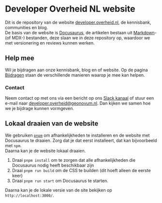 # Developer Overheid NL website

Dit is de repository van de website [developer.overheid.nl](https://developer.overheid.nl), de kennisbank, communities en blog.  
De basis van de website is [Docusaurus](https://docusaurus.io), de artikelen bestaan uit [Markdown](https://www.markdownguide.org/basic-syntax/)- (of MDX-) bestanden, deze slaan we in deze repository op, waardoor we met versionering en reviews kunnen werken.

## Help mee

Wil je bijdragen aan onze kennisbank, blog en of website. Op de pagina [Bijdragen](https://developer.overheid.nl/contributing#hoe-kun-je-bijdragen) staan de verschillende manieren waarop je mee kan helpen.

### Contact

Neem contact op met ons via een bericht op ons [Slack kanaal](https://codefornl.slack.com/archives/CFV4B3XE2) of stuur een e-mail naar developer.overheid@geonovum.nl. Dan kijken we samen hoe we je bijdrage kunnen vormgeven.

## Lokaal draaien van de website

We gebruiken [`pnpm`](https://pnpm.io/) om afhankelijkheden te installeren en de website met Docusaurus te draaien. Zorg dat je dat eerst installeert, dat kan bijvoorbeeld met `npm`.  
Daarna kan je de website lokaal draaien.

1. Draai `pnpm install` om te zorgen dat alle afhankelijkheden die Docusaurus nodig heeft beschikbaar zijn
1. Draai `pnpm run build` om de CSS te builden (dit hoeft alleen de eerste keer)
1. Draai `pnpm run start` om Docusaurus te starten.

Daarna kan je de lokale versie van de site bekijken op `http://localhost:3000/`. 
